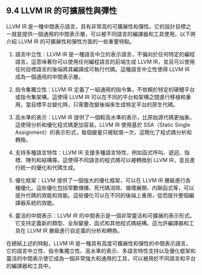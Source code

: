 ## 9.4 LLVM IR 的可擴展性與彈性

LLVM IR 是一種中間表示語言，具有非常高的可擴展性和彈性。它的設計目標之一就是提供一個通用的中間表示層，可以被不同語言的編譯器和工具使用。以下將介紹 LLVM IR 的可擴展性和彈性方面的一些重要特點。

1. 語言中立性：LLVM IR 是一種語言中立的表示語言，不偏向於任何特定的編程語言。這意味著你可以使用任何編程語言的前端生成 LLVM IR，並且可以使用任何目標語言的後端將其編譯成可執行代碼。這種語言中立性使得 LLVM IR 成為一個通用的中間表示層。

2. 指令集獨立性：LLVM IR 定義了一組通用的指令集，不依賴於特定的硬體平台或指令集架構。這使得 LLVM IR 可以在不同的平台和架構之間進行移植和重用。當目標平台變化時，只需要改變後端來生成特定平台的原生代碼。

3. 高水準的表示：LLVM IR 提供了一個較高水準的表示，比原始源代碼更抽象。這使得分析和優化程式碼更加容易。LLVM IR 使用基於 SSA（Static Single Assignment）的表示形式，每個變量只被賦值一次，這簡化了程式碼分析和轉換。

4. 支持多種語言特性：LLVM IR 支援多種語言特性，例如函式呼叫、遞迴、指標、陣列和結構等。這使得不同語言的程式碼可以被轉換到 LLVM IR，並且進行統一的優化和代碼生成。

5. 優化框架：LLVM 提供了一個強大的優化框架，可以在 LLVM IR 層級進行各種優化。這些優化包括常數傳播、死代碼消除、循環展開、内聯函式等，可以提升代碼的效能和效能。這些優化可以在不同的後端上重用，從而提升整個編譯器系統的效能。

6. 靈活的中間表示：LLVM IR 的中間表示是一個非常靈活和可擴展的表示形式。它支持定義新的類型、全局變量、函式和其他程式碼結構。這允許編譯器和工具在 LLVM IR 層級進行自定義的分析和轉換。

在總結上述的特點，LLVM IR 是一種具有高度可擴展性和彈性的中間表示語言。它的語言中立性、指令集獨立性、高水準的表示、多語言特性支持以及優化框架和靈活的中間表示使它成為一個非常強大和通用的工具，可以被用於不同語言和平台的編譯器和工具中。